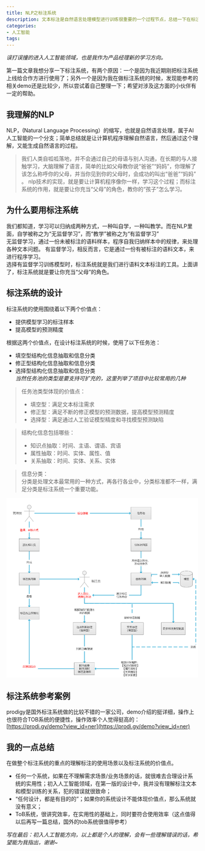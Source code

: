 ```yaml
---
title: NLP之标注系统
description: 文本标注是自然语言处理模型进行训练很重要的一个过程节点，总结一下在标注系统上的一些设计和理解。
categories:
- 人工智能
tags:
---
```


*误打误撞的进入人工智能领域，也是我作为产品经理新的学习方向。*  

第一篇文章我想分享一下标注系统，有两个原因：一个是因为我近期刚把标注系统上线给合作方进行使用了；另外一个是因为我在做标注系统的时候，发现能参考的相关demo还是比较少，所以尝试着自己整理一下；希望对涉及这方面的小伙伴有一定的帮助。

## 我理解的NLP
NLP，(Natural Language Processing）的缩写，也就是自然语言处理，属于AI人工智能的一个分支；简单总结就是让计算机程序理解自然语言，然后通过这个理解，又能生成自然语言的过程。  
>我们人类自呱呱落地，并不会通过自己的母语与别人沟通，在长期的与人接触学习，大脑理解了语言，简单的比如父母教你说“爸爸”“妈妈”，你理解了该怎么称呼你的父母，并当你见到你的父母时，会成功的叫出“爸爸”“妈妈”  。
nlp技术的实现，就是要让计算机程序像你一样，学习这个过程；而标注系统的作用，就是要让你充当“父母”的角色，教你的“孩子”怎么学习。

## 为什么要用标注系统
我们都知道，学习可以归纳成两种方式，一种叫自学，一种叫教学。而在NLP里面，自学被称之为“无监督学习”，而“教学”被称之为“有监督学习”  
无监督学习，通过一份未被标注的语料样本，程序自我归纳样本中的规律，来处理各种文本问题。
有监督学习，相反而言，它是通过一份有被标注的语料文本，来进行程序学习。  
选择有监督学习训练模型时，标注系统就是我们进行语料文本标注的工具。上面讲了，标注系统就是要让你充当“父母”的角色。

## 标注系统的设计
标注系统的使用围绕着以下两个价值点：
- 提供模型学习的标注样本
- 提高模型的预测精度

根据这两个价值点，在设计标注系统的时候，使用了以下任务池：
- 填空型结构化信息抽取和信息分类
- 修正型结构化信息抽取和信息分类
- 选择型结构化信息抽取和信息分类  
*当然任务池的类型是要支持可扩充的，这里列举了项目中比较常用的几种*

>任务池类型体现的价值点：  
>- 填空型：满足文本标注需求
>- 修正型：满足不断的修正模型的预测数据，提高模型预测精度
>- 选择型：满足通过人工验证模型精度和寻找模型预测缺陷

>结构化信息包括哪些：  
>- 知识点抽取：时间、主语、谓语、宾语
>- 属性抽取：时间、实体、属性、值
>- 关系抽取：时间、实体、关系、实体

>信息分类：  
分类是处理文本最常用的一种方式，再各行各业中，分类标准都不一样，满足分类是标注系统一个重要功能。

![仅供参考的使用流程设计，看不懂不怪我系列](/assets/images/biaozhu.png)

## 标注系统参考案例
prodigy是国外标注系统做的比较不错的一家公司，demo介绍的挺详细，操作上也很符合TOB系统的便捷性，操作效率个人觉得挺高的：
[https://prodi.gy/demo?view_id=ner](https://prodi.gy/demo?view_id=ner)

## 我的一点总结
在做整个标注系统的重点的理解标注的使用场景以及标注系统的价值点。
- 任何一个系统，如果在不理解需求场景/业务场景的话，就很难去合理设计系统的实用性；初入人工智能领域，在第一版的设计中，我并没有理解标注文本和模型训练的关系，犯的错误就很致命；
-  “任何设计，都是有目的的”；如果你的系统设计不能体现价值点，那么系统就没有意义；
- ToB系统，很讲究效率，在实用性的基础上，同时要符合使用效率（这点值得以后再写一篇总结，国外的tob系统很值得参考）

*写在最后：初入人工智能方向，以上都是个人的理解，会有一些理解错误的话，希望能为我指出，谢谢~*

